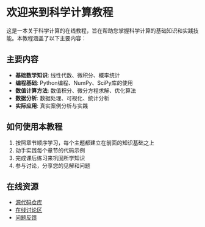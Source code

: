 # 欢迎来到科学计算教程

这是一本关于科学计算的在线教程，旨在帮助您掌握科学计算的基础知识和实践技能。本教程涵盖了以下主要内容：

## 主要内容

- **基础数学知识**: 线性代数、微积分、概率统计
- **编程基础**: Python编程、NumPy、SciPy库的使用
- **数值计算方法**: 数值积分、微分方程求解、优化算法
- **数据分析**: 数据处理、可视化、统计分析
- **实际应用**: 真实案例分析与实践

## 如何使用本教程

1. 按照章节顺序学习，每个主题都建立在前面的知识基础之上
2. 动手实践每个章节的代码示例
3. 完成课后练习来巩固所学知识
4. 参与讨论，分享您的见解和问题

## 在线资源

- [源代码仓库](https://github.com/YourRepository)
- [在线讨论区](https://github.com/YourRepository/discussions)
- [问题反馈](https://github.com/YourRepository/issues)

```{tableofcontents}
```
